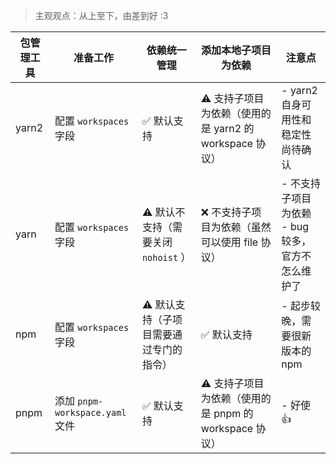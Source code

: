 > 主观观点：从上至下，由差到好 :3

| **包管理工具** | **准备工作** | **依赖统一管理** | **添加本地子项目为依赖** | **注意点** |
| --- | --- | --- | --- | --- |
| yarn2 | 配置 `workspaces` 字段 | ✅ 默认支持 | ⚠️ 支持子项目为依赖（使用的是 yarn2 的 workspace 协议） | - yarn2 自身可用性和稳定性尚待确认 |
| yarn | 配置 `workspaces` 字段 | ⚠️  默认不支持（需要关闭 `nohoist` ） | ❌ 不支持子项目为依赖（虽然可以使用 file 协议） | - 不支持子项目为依赖 <br> - bug 较多，官方不怎么维护了 |
| npm | 配置 `workspaces` 字段 | ⚠️ 默认支持（子项目需要通过专门的指令） | ✅ 默认支持 | - 起步较晚，需要很新版本的 npm |
| pnpm | 添加 `pnpm-workspace.yaml` 文件 | ✅ 默认支持 | ⚠️ 支持子项目为依赖（使用的是 pnpm 的 workspace 协议） | - 好使 👍 |
